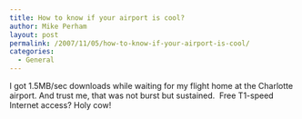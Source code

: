 ```yaml
---
title: How to know if your airport is cool?
author: Mike Perham
layout: post
permalink: /2007/11/05/how-to-know-if-your-airport-is-cool/
categories:
  - General
---
```

I got 1.5MB/sec downloads while waiting for my flight home at the Charlotte airport. And trust me, that was not burst but sustained.  Free T1-speed Internet access? Holy cow!